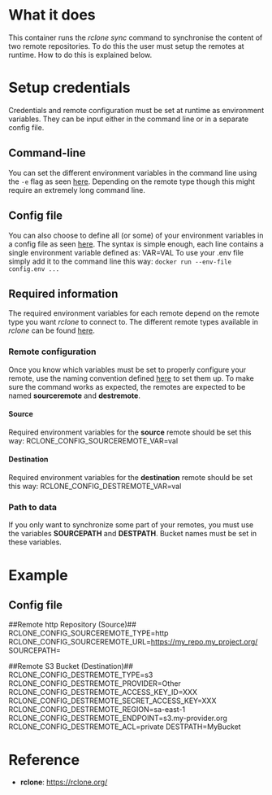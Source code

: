 # What it does
This container runs the *rclone sync* command to synchronise the content of two remote repositories.
To do this the user must setup the remotes at runtime. How to do this is explained below. 

# Setup credentials

Credentials and remote configuration must be set at runtime as environment variables. They can be input either in the command line or in a separate config file.

## Command-line

You can set the different environment variables in the command line using the `-e` flag as seen [here](https://docs.docker.com/engine/reference/run/#env-environment-variables).
Depending on the remote type though this might require an extremely long command line.

## Config file

You can also choose to define all (or some) of your environment variables in a config file as seen [here](https://docs.docker.com/compose/env-file/).
The syntax is simple enough, each line contains a single environment variable defined as:
VAR=VAL
To use your .env file simply add it to the command line this way:
```docker run --env-file config.env ...```

## Required information

The required environment variables for each remote depend on the remote type you want *rclone* to connect to.
The different remote types available in *rclone* can be found [here](https://rclone.org/overview/).

### Remote configuration

Once you know which variables must be set to properly configure your remote, use the naming convention defined [here](https://rclone.org/docs/#environment-variables) to set them up.
To make sure the command works as expected, the remotes are expected to be named **sourceremote** and **destremote**.

#### Source 

Required environment variables for the **source** remote should be set this way:
RCLONE_CONFIG_SOURCEREMOTE_VAR=val

#### Destination

Required environment variables for the **destination** remote should be set this way:
RCLONE_CONFIG_DESTREMOTE_VAR=val

### Path to data

If you only want to synchronize some part of your remotes, you must use the variables **SOURCEPATH** and **DESTPATH**.
Bucket names must be set in these variables.

# Example

## Config file

##Remote http Repository (Source)##
RCLONE_CONFIG_SOURCEREMOTE_TYPE=http
RCLONE_CONFIG_SOURCEREMOTE_URL=https://my_repo.my_project.org/
SOURCEPATH=

##Remote S3 Bucket (Destination)##
RCLONE_CONFIG_DESTREMOTE_TYPE=s3
RCLONE_CONFIG_DESTREMOTE_PROVIDER=Other
RCLONE_CONFIG_DESTREMOTE_ACCESS_KEY_ID=XXX
RCLONE_CONFIG_DESTREMOTE_SECRET_ACCESS_KEY=XXX
RCLONE_CONFIG_DESTREMOTE_REGION=sa-east-1
RCLONE_CONFIG_DESTREMOTE_ENDPOINT=s3.my-provider.org
RCLONE_CONFIG_DESTREMOTE_ACL=private
DESTPATH=MyBucket

# Reference
* **rclone**: <https://rclone.org/>
